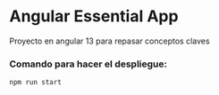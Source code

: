 # Angular Essential App

Proyecto en angular 13 para repasar conceptos claves

### Comando para hacer el despliegue:

```bash
npm run start
```
